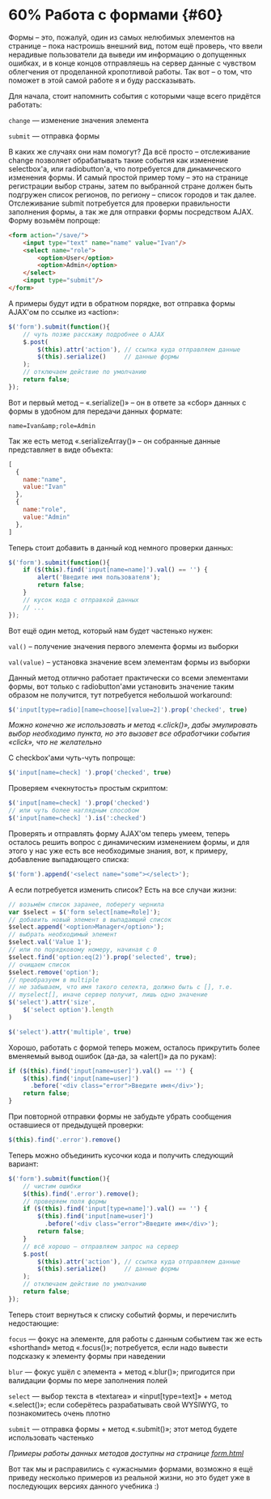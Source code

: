 # 60% Работа с формами {#60}

Формы – это, пожалуй, один из самых нелюбимых элементов на странице – пока настроишь внешний вид, потом ещё проверь, что ввели нерадивые пользователи да выведи им информацию о допущенных ошибках, и в конце концов отправляешь на сервер данные с чувством облегчения от проделанной кропотливой работы. Так вот – о том, что поможет в этой самой работе я и буду рассказывать.

Для начала, стоит напомнить события с которыми чаще всего придётся работать:

`change` — изменение значения элемента

`submit` — отправка формы

В каких же случаях они нам помогут? Да всё просто – отслеживание change позволяет обрабатывать такие события как изменение selectbox'а, или radiobutton'а, что потребуется для динамического изменения формы. И самый простой пример тому – это на странице регистрации выбор страны, затем по выбранной стране должен быть подгружен список регионов, по региону – список городов и так далее. Отслеживание submit потребуется для проверки правильности заполнения формы, а так же для отправки формы посредством AJAX. Форму возьмём попроще:

```html
<form action="/save/">
    <input type="text" name="name" value="Ivan"/>
    <select name="role">
        <option>User</option>
        <option>Admin</option>
    </select>
    <input type="submit"/>
</form>
```

А примеры будут идти в обратном порядке, вот отправка формы AJAX'ом по ссылке из «action»:

```javascript
$('form').submit(function(){
    // чуть позже расскажу подробнее о AJAX
    $.post(
        $(this).attr('action'), // ссылка куда отправляем данные
        $(this).serialize()     // данные формы
    );
    // отключаем действие по умолчанию
    return false;
});
```

Вот и первый метод – «.serialize()» – он в ответе за «сбор» данных с формы в удобном для передачи данных формате:

```
name=Ivan&amp;role=Admin
```

Так же есть метод «.serializeArray()» – он собранные данные представляет в виде объекта:

```javascript
[
  {
    name:"name",
    value:"Ivan"
  },
  {
    name:"role",
    value:"Admin"
  },
]
```

Теперь стоит добавить в данный код немного проверки данных:

```javascript
$('form').submit(function(){
    if ($(this).find('input[name=name]').val() == '') {
        alert('Введите имя пользователя');
        return false;
    }
    // кусок кода с отправкой данных
    // ...
});
```

Вот ещё один метод, который нам будет частенько нужен:

`val()` – получение значения первого элемента формы из выборки

`val(value)` – установка значение всем элементам формы из выборки

Данный метод отлично работает практически со всеми элементами формы, вот только с radiobutton'ами установить значение таким образом не получится, тут потребуется небольшой workaround:

```javascript
$('input[type=radio][name=choose][value=2]').prop('checked', true)
```

_Можно конечно же использовать и метод «.click()», дабы эмулировать выбор необходимо пункта, но это вызовет все обработчики события «click», что не желательно_

С checkbox'ами чуть-чуть попроще:

```javascript
$('input[name=check] ').prop('checked', true)
```

Проверяем «чекнутость» простым скриптом:

```javascript
$('input[name=check] ').prop('checked')
// или чуть более наглядным способом
$('input[name=check] ').is(':checked')
```

Проверять и отправлять форму AJAX'ом теперь умеем, теперь осталось решить вопрос с динамическим изменением формы, и для этого у нас уже есть все необходимые знания, вот, к примеру, добавление выпадающего списка:

```javascript
$('form').append('<select name="some"></select>');
```

А если потребуется изменить список? Есть на все случаи жизни:

```javascript
// возьмём список заранее, поберегу чернила
var $select = $('form select[name=Role]');
// добавить новый элемент в выпадающий список
$select.append('<option>Manager</option>');
// выбрать необходимый элемент
$select.val('Value 1');
// или по порядковому номеру, начиная с 0
$select.find('option:eq(2)').prop('selected', true);
// очищаем список
$select.remove('option');
// преобразуем в multiple
// не забываем, что имя такого селекта, должно быть с [], т.е.
// myselect[], иначе сервер получит, лишь одно значение
$('select').attr('size',
    $('select option').length
)

$('select').attr('multiple', true)
```

Хорошо, работать с формой теперь можем, осталось прикрутить более вменяемый вывод ошибок (да-да, за «alert()» да по рукам):

```javascript
if ($(this).find('input[name=user]').val() == '') {
    $(this).find('input[name=user]')
      .before('<div class="error">Введите имя</div>');
    return false;
}
```

При повторной отправки формы не забудьте убрать сообщения оставшиеся от предыдущей проверки:

```javascript
$(this).find('.error').remove()
```

Теперь можно объединить кусочки кода и получить следующий вариант:

```javascript
$('form').submit(function(){
    // чистим ошибки
    $(this).find('.error').remove();
    // проверяем поля формы
    if ($(this).find('input[type=name]').val() == '') {
        $(this).find('input[name=user]')
          .before('<div class="error">Введите имя</div>');
        return false;
    }
    // всё хорошо – отправляем запрос на сервер
    $.post(
        $(this).attr('action'), // ссылка куда отправляем данные
        $(this).serialize()     // данные формы
    );
    // отключаем действие по умолчанию
    return false;
});
```

Теперь стоит вернуться к списку событий формы, и перечислить недостающие:

`focus` — фокус на элементе, для работы с данным событием так же есть «shorthand» метод «.focus()»; потребуется, если надо вывести подсказку к элементу формы при наведении

`blur` — фокус ушёл с элемента + метод «.blur()»; пригодится при валидации формы по мере заполнения полей

`select` — выбор текста в «textarea» и «input[type=text]» + метод «.select()»; если соберётесь разрабатывать свой WYSIWYG, то познакомитесь очень плотно

`submit` — отправка формы + метод «.submit()»; этот метод будете использовать частенько

_Примеры работы данных методов доступны на странице [form.html](http://anton.shevchuk.name/book/code/form.html)_

Вот так мы и расправились с «ужасными» формами, возможно я ещё приведу несколько примеров из реальной жизни, но это будет уже в последующих версиях данного учебника :)
